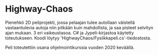 # Highway-Chaos
Pienehkö 2D peliprojekti, jossa pelaajan tulee autollaan väistellä vastaantulevia autoja niin pitkään kuin mahdollista, ja saa pisteet selvityn ajan mukaan. 3 eri vaikeustasoa. C# ja Jypeli-kirjastoa käytetty toteutukseen. Koodi löytyy 'HighwayChaos/Fysiikkapeli.cs'-tiedostosta.

Peli toteutettiin osana ohjelmointikurssia vuoden 2020 keväällä.

